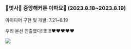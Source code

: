 <h3>🦁멋사🦁 중앙해커톤 아파요🏥 (2023.8.18~2023.8.19)</h3>
아이디어 구현 및 개발: 7.21~8.19
<p>우리 본선 진출했다!!!!!!!!❤️❤️❤️❤️❤️</p>
<div>
  <img src="https://github.com/woodadakoong/apayo/assets/94666277/45401007-0c27-4638-b1aa-5d2f84118f3a" width:"20px" height:"auto"/>
</div>
